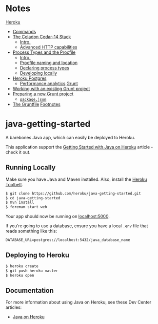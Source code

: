 # Notes
[Heroku](./Notes.md#heroku)
* [Commands](./Notes.md#commands)
* [The Celadon Cedar-14 Stack](./Notes.md#the-celadon-cedar-14-stack)
    - [Intro.](./Notes.md#intro)
    - [Advanced HTTP capabilities](./Notes.md#advanced-http-capabilities)
* [Process Types and the Procfile](./Notes.md#process-types-and-the-procfile)
    - [Intro.](./Notes.md#intro-1)
    - [Procfile naming and location](./Notes.md#procfile-naming-and-location)
    - [Declaring process types](./Notes.md#declaring-process-types)
    - [Developing locally](./Notes.md#developing-locally)
* [Heroku Postgres](./Notes.md#heroku-postgres)
    - [Performance analytics](./Notes.md#performance-analytics)
[Grunt](./Notes.md#grunt)
* [Working with an existing Grunt project](./Notes.md#working-with-an-existing-grunt-project)
* [Preparing a new Grunt project](./Notes.md#preparing-a-new-grunt-project)
    - [`package.json`](./Notes.md#packagejson)
* [The Gruntfile](./Notes.md#the-gruntfile)
[Footnotes](./Notes.md#footnotes)


# java-getting-started

A barebones Java app, which can easily be deployed to Heroku.  

This application support the [Getting Started with Java on Heroku](https://devcenter.heroku.com/articles/getting-started-with-java) article - check it out.

## Running Locally

Make sure you have Java and Maven installed.  Also, install the [Heroku Toolbelt](https://toolbelt.heroku.com/).

```sh
$ git clone https://github.com/heroku/java-getting-started.git
$ cd java-getting-started
$ mvn install
$ foreman start web
```

Your app should now be running on [localhost:5000](http://localhost:5000/).

If you're going to use a database, ensure you have a local `.env` file that reads something like this:

```
DATABASE_URL=postgres://localhost:5432/java_database_name
```

## Deploying to Heroku

```sh
$ heroku create
$ git push heroku master
$ heroku open
```

## Documentation

For more information about using Java on Heroku, see these Dev Center articles:

- [Java on Heroku](https://devcenter.heroku.com/categories/java)
